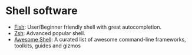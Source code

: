 # Shell software
* [Fish](https://fishshell.com/):
  User/Beginner friendly shell with great autocompletion.
* [Zsh](https://www.zsh.org/): Advanced popular shell.
* [Awesome Shell](https://github.com/alebcay/awesome-shell): A curated list of awesome command-line frameworks, toolkits, guides and gizmos